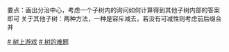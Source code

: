 要点：画出分治中心，考虑一个子树内的询问如何计算得到其他子树内部的答案 即可
关于其他子树：两种方法，一种是容斥减去，若没有可减性则考虑前后缀合并

[# 树上游戏](https://www.luogu.com.cn/problem/P2664)
[# 树的难题](https://www.luogu.com.cn/problem/P3714)




